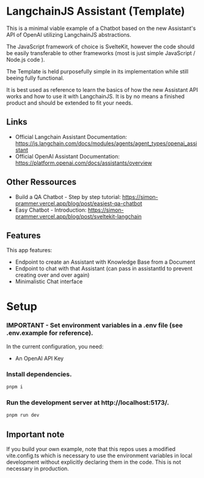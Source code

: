 # LangchainJS Assistant (Template)

This is a minimal viable example of a Chatbot based on the new Assistant's API of OpenAI utilizing LangchainJS abstractions.

The JavaScript framework of choice is SvelteKit, however the code should be easily transferable to other frameworks (most is just simple JavaScript / Node.js code ).

The Template is held purposefully simple in its implementation while still beeing fully functional.

It is best used as reference to learn the basics of how the new Assistant API works and how to use it with LangchainJS.
It is by no means a finished product and should be extended to fit your needs.

## Links

- Official Langchain Assistant Documentation: https://js.langchain.com/docs/modules/agents/agent_types/openai_assistant
- Official OpenAI Assistant Documentation: https://platform.openai.com/docs/assistants/overview

## Other Ressources

- Build a QA Chatbot - Step by step tutorial: https://simon-prammer.vercel.app/blog/post/easiest-qa-chatbot
- Easy Chatbot - Introduction: https://simon-prammer.vercel.app/blog/post/sveltekit-langchain

## Features

This app features:

- Endpoint to create an Assistant with Knowledge Base from a Document
- Endpoint to chat with that Assistant (can pass in assistantId to prevent creating over and over again)
- Minimalistic Chat interface

# Setup

### IMPORTANT - Set environment variables in a .env file (see .env.example for reference).

In the current configuration, you need:

- An OpenAI API Key

### Install dependencies.

```sh
pnpm i
```

### Run the development server at http://localhost:5173/.

```sh
pnpm run dev
```

## Important note

If you build your own example, note that this repos uses a modified vite.config.ts which is necessary to use the environment variables in local development without explicitly declaring them in the code. This is not necessary in production.
